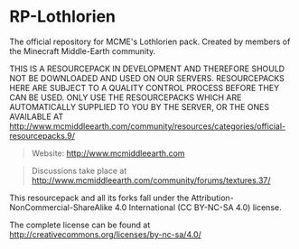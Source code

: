 # RP-Lothlorien
The official repository for MCME's Lothlorien pack.
Created by members of the Minecraft Middle-Earth community.

THIS IS A RESOURCEPACK IN DEVELOPMENT AND THEREFORE SHOULD NOT BE DOWNLOADED AND USED ON OUR SERVERS.
RESOURCEPACKS HERE ARE SUBJECT TO A QUALITY CONTROL PROCESS BEFORE THEY CAN BE USED.
ONLY USE THE RESOURCEPACKS WHICH ARE AUTOMATICALLY SUPPLIED TO YOU BY THE SERVER, OR THE ONES
AVAILABLE AT http://www.mcmiddleearth.com/community/resources/categories/official-resourcepacks.9/

>Website: http://www.mcmiddleearth.com

>Discussions take place at http://www.mcmiddleearth.com/community/forums/textures.37/

This resourcepack and all its forks fall under the Attribution-NonCommercial-ShareAlike 4.0 International (CC BY-NC-SA 4.0) license.

The complete license can be found at http://creativecommons.org/licenses/by-nc-sa/4.0/
